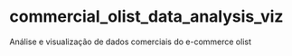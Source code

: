 # commercial_olist_data_analysis_viz
Análise e visualização de dados comerciais do e-commerce olist

